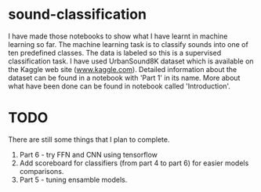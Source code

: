 # sound-classification

I have made those notebooks to show what I have learnt in machine learning so far.
The machine learning task is to classify sounds into one of ten predefined classes. The data is labeled so this is a supervised classification task.
I have used UrbanSound8K dataset which is available on the Kaggle web site (www.kaggle.com). Detailed information about the dataset can be found in a notebook with 'Part 1' in its name. More about what have been done can be found in notebook called 'Introduction'.

# TODO
There are still some things that I plan to complete.
1. Part 6 - try FFN and CNN using tensorflow
2. Add scoreboard for classifiers (from part 4 to part 6) for easier models comparisons.
3. Part 5 - tuning ensamble models.

